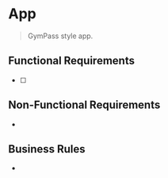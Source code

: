 # App

> GymPass style app.

## Functional Requirements

- [ ]

## Non-Functional Requirements

-

## Business Rules

-
